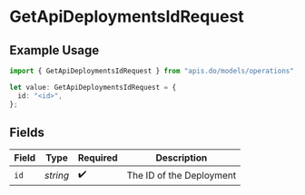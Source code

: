 # GetApiDeploymentsIdRequest

## Example Usage

```typescript
import { GetApiDeploymentsIdRequest } from "apis.do/models/operations";

let value: GetApiDeploymentsIdRequest = {
  id: "<id>",
};
```

## Fields

| Field                    | Type                     | Required                 | Description              |
| ------------------------ | ------------------------ | ------------------------ | ------------------------ |
| `id`                     | *string*                 | :heavy_check_mark:       | The ID of the Deployment |